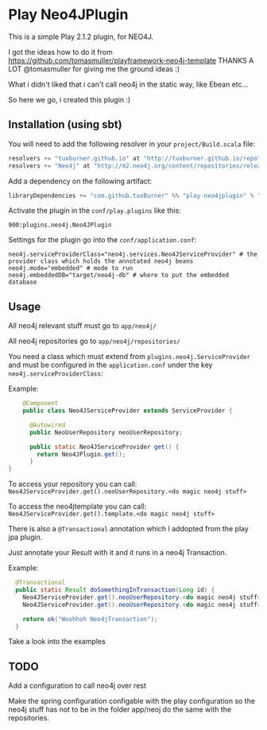 # Play Neo4JPlugin

This is a simple Play 2.1.2 plugin, for NEO4J.

I got the ideas how to do it from https://github.com/tomasmuller/playframework-neo4j-template THANKS A LOT @tomasmuller for giving me the ground ideas :)

What i didn't liked that i can't call neo4j in the static way, like Ebean etc...

So here we go, i created this plugin :)


## Installation (using sbt)

You will need to add the following resolver in your `project/Build.scala` file:

```scala
resolvers += "tuxburner.github.io" at "http://tuxburner.github.io/repo",
resolvers += "Neo4j" at "http://m2.neo4j.org/content/repositories/releases/"
```

Add a dependency on the following artifact:

```scala
libraryDependencies += "com.github.tuxBurner" %% "play-neo4jplugin" % "1.0.1"
```

Activate the plugin in the `conf/play.plugins` like this:

```
900:plugins.neo4j.Neo4JPlugin
```

Settings for the plugin go into the `conf/application.conf`:

```
neo4j.serviceProviderClass="neo4j.services.Neo4JServiceProvider" # the provider class which holds the annotated neo4j beans
neo4j.mode="embedded" # mode to run
neo4j.embeddedDB="target/neo4j-db" # where to put the embedded database

```

## Usage

All neo4j relevant stuff must go to `app/neo4j/`

All neo4j repositories go to `app/neo4j/repositories/`


You need a class which must extend from `plugins.neo4j.ServiceProvider` and must be configured in the `application.conf` under the key `neo4j.serviceProviderClass`:

Example: 
```java
    @Component
    public class Neo4JServiceProvider extends ServiceProvider {

      @Autowired
      public NeoUserRepository neoUserRepository;

      public static Neo4JServiceProvider get() {
        return Neo4JPlugin.get();
      }
}

```

To access your repository you can call: `Neo4JServiceProvider.get().neoUserRepository.<do magic neo4j stuff>`

To access the neo4jtemplate you can call: `Neo4JServiceProvider.get().template.<do magic neo4j stuff>`

There is also a `@Transactional` annotation which I addopted from the play jpa plugin.

Just annotate your Result with it and it runs in a neo4j Transaction.

Example: 
```java
  @Transactional
  public static Result doSomethingInTransaction(Long id) {
    Neo4JServiceProvider.get().neoUserRepository.<do magic neo4j stuff>
    Neo4JServiceProvider.get().neoUserRepository.<do magic neo4j stuff>

    return ok("Woohhoh Neo4jTransaction");
  }  
```

Take a look into the examples

## TODO

Add a configuration to call neo4j over rest

Make the spring configuration configable with the play configuration so the neo4j stuff has not to be in the folder app/neoj do the same with the repositories.
